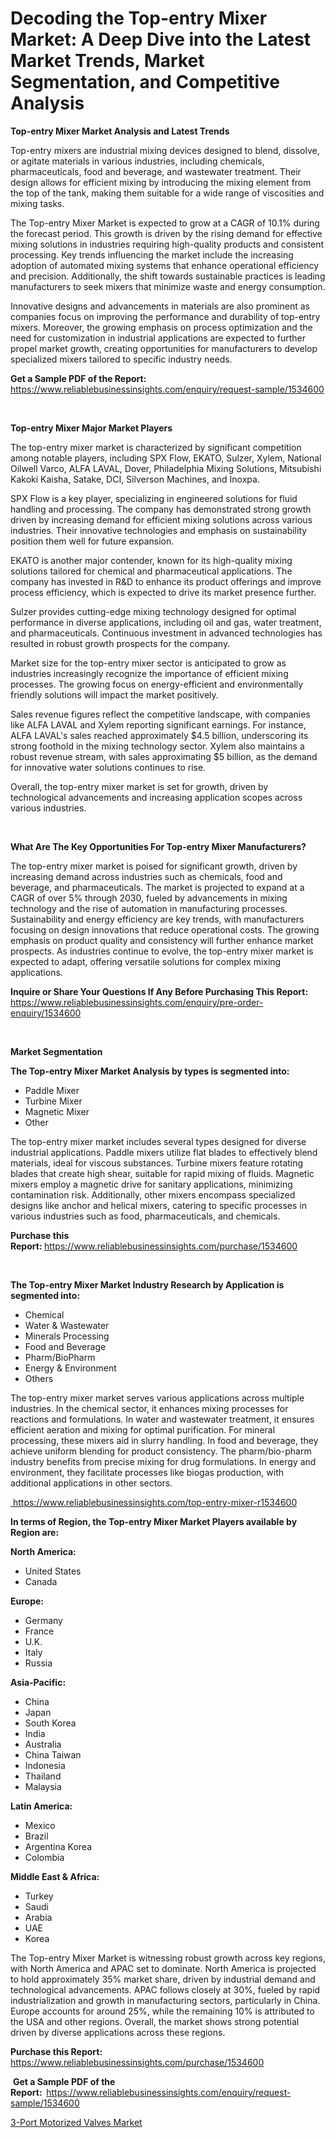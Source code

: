 <p><h1>Decoding the Top-entry Mixer Market: A Deep Dive into the Latest Market Trends, Market Segmentation, and Competitive Analysis</h1></p><p><strong>Top-entry Mixer Market Analysis and Latest Trends</strong></p>
<p><p>Top-entry mixers are industrial mixing devices designed to blend, dissolve, or agitate materials in various industries, including chemicals, pharmaceuticals, food and beverage, and wastewater treatment. Their design allows for efficient mixing by introducing the mixing element from the top of the tank, making them suitable for a wide range of viscosities and mixing tasks. </p><p>The Top-entry Mixer Market is expected to grow at a CAGR of 10.1% during the forecast period. This growth is driven by the rising demand for effective mixing solutions in industries requiring high-quality products and consistent processing. Key trends influencing the market include the increasing adoption of automated mixing systems that enhance operational efficiency and precision. Additionally, the shift towards sustainable practices is leading manufacturers to seek mixers that minimize waste and energy consumption. </p><p>Innovative designs and advancements in materials are also prominent as companies focus on improving the performance and durability of top-entry mixers. Moreover, the growing emphasis on process optimization and the need for customization in industrial applications are expected to further propel market growth, creating opportunities for manufacturers to develop specialized mixers tailored to specific industry needs.</p></p>
<p><strong>Get a Sample PDF of the Report:&nbsp;</strong> <a href="https://www.reliablebusinessinsights.com/enquiry/request-sample/1534600?utm_campaign=2247&utm_medium=2&utm_source=Github&utm_content=ia&utm_term=11042025&utm_id=top-entry-mixer">https://www.reliablebusinessinsights.com/enquiry/request-sample/1534600</a></p>
<p>&nbsp;</p>
<p><strong>Top-entry Mixer Major Market Players</strong></p>
<p><p>The top-entry mixer market is characterized by significant competition among notable players, including SPX Flow, EKATO, Sulzer, Xylem, National Oilwell Varco, ALFA LAVAL, Dover, Philadelphia Mixing Solutions, Mitsubishi Kakoki Kaisha, Satake, DCI, Silverson Machines, and Inoxpa. </p><p>SPX Flow is a key player, specializing in engineered solutions for fluid handling and processing. The company has demonstrated strong growth driven by increasing demand for efficient mixing solutions across various industries. Their innovative technologies and emphasis on sustainability position them well for future expansion.</p><p>EKATO is another major contender, known for its high-quality mixing solutions tailored for chemical and pharmaceutical applications. The company has invested in R&D to enhance its product offerings and improve process efficiency, which is expected to drive its market presence further.</p><p>Sulzer provides cutting-edge mixing technology designed for optimal performance in diverse applications, including oil and gas, water treatment, and pharmaceuticals. Continuous investment in advanced technologies has resulted in robust growth prospects for the company.</p><p>Market size for the top-entry mixer sector is anticipated to grow as industries increasingly recognize the importance of efficient mixing processes. The growing focus on energy-efficient and environmentally friendly solutions will impact the market positively.</p><p>Sales revenue figures reflect the competitive landscape, with companies like ALFA LAVAL and Xylem reporting significant earnings. For instance, ALFA LAVAL's sales reached approximately $4.5 billion, underscoring its strong foothold in the mixing technology sector. Xylem also maintains a robust revenue stream, with sales approximating $5 billion, as the demand for innovative water solutions continues to rise. </p><p>Overall, the top-entry mixer market is set for growth, driven by technological advancements and increasing application scopes across various industries.</p></p>
<p>&nbsp;</p>
<p><strong>What Are The Key Opportunities For Top-entry Mixer Manufacturers?</strong></p>
<p><p>The top-entry mixer market is poised for significant growth, driven by increasing demand across industries such as chemicals, food and beverage, and pharmaceuticals. The market is projected to expand at a CAGR of over 5% through 2030, fueled by advancements in mixing technology and the rise of automation in manufacturing processes. Sustainability and energy efficiency are key trends, with manufacturers focusing on design innovations that reduce operational costs. The growing emphasis on product quality and consistency will further enhance market prospects. As industries continue to evolve, the top-entry mixer market is expected to adapt, offering versatile solutions for complex mixing applications.</p></p>
<p><strong>Inquire or Share Your Questions If Any Before Purchasing This Report:</strong> <a href="https://www.reliablebusinessinsights.com/enquiry/pre-order-enquiry/1534600?utm_campaign=2247&utm_medium=2&utm_source=Github&utm_content=ia&utm_term=11042025&utm_id=top-entry-mixer">https://www.reliablebusinessinsights.com/enquiry/pre-order-enquiry/1534600</a></p>
<p>&nbsp;</p>
<p><strong>Market Segmentation</strong></p>
<p><strong>The Top-entry Mixer Market Analysis by types is segmented into:</strong></p>
<p><ul><li>Paddle Mixer</li><li>Turbine Mixer</li><li>Magnetic Mixer</li><li>Other</li></ul></p>
<p><p>The top-entry mixer market includes several types designed for diverse industrial applications. Paddle mixers utilize flat blades to effectively blend materials, ideal for viscous substances. Turbine mixers feature rotating blades that create high shear, suitable for rapid mixing of fluids. Magnetic mixers employ a magnetic drive for sanitary applications, minimizing contamination risk. Additionally, other mixers encompass specialized designs like anchor and helical mixers, catering to specific processes in various industries such as food, pharmaceuticals, and chemicals.</p></p>
<p><strong>Purchase this Report:&nbsp;</strong><a href="https://www.reliablebusinessinsights.com/purchase/1534600?utm_campaign=2247&utm_medium=2&utm_source=Github&utm_content=ia&utm_term=11042025&utm_id=top-entry-mixer">https://www.reliablebusinessinsights.com/purchase/1534600</a></p>
<p>&nbsp;</p>
<p><strong>The Top-entry Mixer Market Industry Research by Application is segmented into:</strong></p>
<p><ul><li>Chemical</li><li>Water & Wastewater</li><li>Minerals Processing</li><li>Food and Beverage</li><li>Pharm/BioPharm</li><li>Energy & Environment</li><li>Others</li></ul></p>
<p><p>The top-entry mixer market serves various applications across multiple industries. In the chemical sector, it enhances mixing processes for reactions and formulations. In water and wastewater treatment, it ensures efficient aeration and mixing for optimal purification. For mineral processing, these mixers aid in slurry handling. In food and beverage, they achieve uniform blending for product consistency. The pharm/bio-pharm industry benefits from precise mixing for drug formulations. In energy and environment, they facilitate processes like biogas production, with additional applications in other sectors.</p></p>
<p><a href="https://www.reliablebusinessinsights.com/top-entry-mixer-r1534600?utm_campaign=2247&utm_medium=2&utm_source=Github&utm_content=ia&utm_term=11042025&utm_id=top-entry-mixer">&nbsp;https://www.reliablebusinessinsights.com/top-entry-mixer-r1534600</a></p>
<p><strong>In terms of Region, the Top-entry Mixer Market Players available by Region are:</strong></p>
<p>
    <p> <strong> North America: </strong>
        <ul>
            <li>United States</li>
            <li>Canada</li>
        </ul>
        </p> 
    <p> <strong> Europe: </strong>
        <ul>
            <li>Germany</li>
            <li>France</li>
            <li>U.K.</li>
            <li>Italy</li>
            <li>Russia</li>
        </ul>
        </p> 
    <p> <strong> Asia-Pacific: </strong>
        <ul>
            <li>China</li>
            <li>Japan</li>
            <li>South Korea</li>
            <li>India</li>
            <li>Australia</li>
            <li>China Taiwan</li>
            <li>Indonesia</li>
            <li>Thailand</li>
            <li>Malaysia</li>
        </ul>
        </p> 
    <p> <strong> Latin America: </strong>
        <ul>
            <li>Mexico</li>
            <li>Brazil</li>
            <li>Argentina Korea</li>
            <li>Colombia</li>
        </ul>
        </p> 
    <p> <strong> Middle East & Africa: </strong>
        <ul>
            <li>Turkey</li>
            <li>Saudi</li>
            <li>Arabia</li>
            <li>UAE</li>
            <li>Korea</li>
        </ul>
    </p>
    </p>
<p><p>The Top-entry Mixer Market is witnessing robust growth across key regions, with North America and APAC set to dominate. North America is projected to hold approximately 35% market share, driven by industrial demand and technological advancements. APAC follows closely at 30%, fueled by rapid industrialization and growth in manufacturing sectors, particularly in China. Europe accounts for around 25%, while the remaining 10% is attributed to the USA and other regions. Overall, the market shows strong potential driven by diverse applications across these regions.</p></p>
<p><strong>Purchase this Report: </strong><a href="https://www.reliablebusinessinsights.com/purchase/1534600?utm_campaign=2247&utm_medium=2&utm_source=Github&utm_content=ia&utm_term=11042025&utm_id=top-entry-mixer">https://www.reliablebusinessinsights.com/purchase/1534600</a></p>
<p>&nbsp;<strong>Get a Sample PDF of the Report:&nbsp;&nbsp;</strong><a href="https://www.reliablebusinessinsights.com/enquiry/request-sample/1534600?utm_campaign=2247&utm_medium=2&utm_source=Github&utm_content=ia&utm_term=11042025&utm_id=top-entry-mixer">https://www.reliablebusinessinsights.com/enquiry/request-sample/1534600</a></p>
<p><strong></strong></p>
<p><p><a href="https://github.com/nibbsmantji/Market-Research-Report-List-1/blob/main/3-port-motorized-valves-market.md?utm_campaign=2247&utm_medium=2&utm_source=Github&utm_content=ia&utm_term=11042025&utm_id=top-entry-mixer">3-Port Motorized Valves Market</a></p></p>